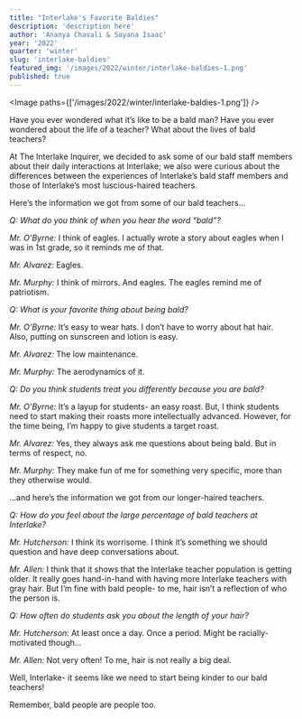 ```yaml
---
title: "Interlake's Favorite Baldies"
description: 'description here'
author: 'Ananya Chavali & Sayana Isaac'
year: '2022'
quarter: 'winter'
slug: 'interlake-baldies'
featured_img: '/images/2022/winter/interlake-baldies-1.png'
published: true
---
```


<script>
    import Image from "$lib/components/image.svelte";
</script>

<Image paths={['/images/2022/winter/interlake-baldies-1.png']} />

Have you ever wondered what it’s like to be a bald man? Have you ever wondered about the life of a teacher? What about the lives of bald teachers?

At The Interlake Inquirer, we decided to ask some of our bald staff members about their daily interactions at Interlake; we also were curious about the differences between the experiences of Interlake’s bald staff members and those of Interlake’s most luscious-haired teachers.

Here’s the information we got from some of our bald teachers…


*Q: What do you think of when you hear the word “bald”?*


*Mr. O’Byrne:* I think of eagles. I actually wrote a story about eagles when I was in 1st grade, so it reminds me of that.

*Mr. Alvarez:* Eagles.

*Mr. Murphy:* I think of mirrors. And eagles. The eagles remind me of patriotism.


*Q: What is your favorite thing about being bald?*


*Mr. O’Byrne:* It’s easy to wear hats. I don’t have to worry about hat hair. Also, putting on sunscreen and lotion is easy.

*Mr. Alvarez:* The low maintenance.

*Mr. Murphy:* The aerodynamics of it.


*Q: Do you think students treat you differently because you are bald?*


*Mr. O’Byrne:* It’s a layup for students- an easy roast. But, I think students need to start making their roasts more intellectually advanced. However, for the time being, I’m happy to give students a target roast.

*Mr. Alvarez:* Yes, they always ask me questions about being bald. But in terms of respect, no.

*Mr. Murphy:* They make fun of me for something very specific, more than they otherwise would.

…and here’s the information we got from our longer-haired teachers.


*Q: How do you feel about the large percentage of bald teachers at Interlake?*


*Mr. Hutcherson:* I think its worrisome. I think it’s something we should question and have deep conversations about.

*Mr. Allen:* I think that it shows that the Interlake teacher population is getting older. It really goes hand-in-hand with having more Interlake teachers with gray hair. But I’m fine with bald people- to me, hair isn’t a reflection of who the person is.


*Q: How often do students ask you about the length of your hair?*


*Mr. Hutcherson:* At least once a day. Once a period. Might be racially-motivated though… 

*Mr. Allen:* Not very often! To me, hair is not really a big deal.


Well, Interlake- it seems like we need to start being kinder to our bald teachers!

Remember, bald people are people too.

